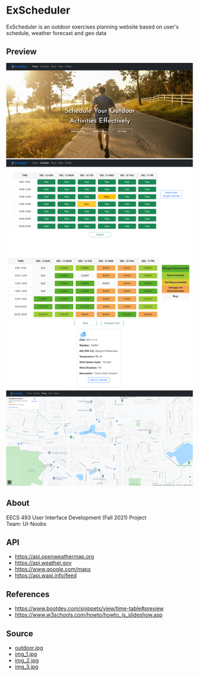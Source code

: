 # ExScheduler
ExScheduler is an outdoor exercises planning website based on user's schedule, weather forecast and geo data
## Preview
<img src="assets/p_1.png"/>  
<img src="assets/p_2.png"/>  
<img src="assets/p_3.png"/>  
<img src="assets/p_4.png"/>  


## About
EECS 493 User Interface Development (Fall 2021) Project  
Team: UI-Noobs
## API
- https://api.openweathermap.org
- https://api.weather.gov
- https://www.google.com/maps
- https://api.waqi.info/feed

## References
- https://www.bootdey.com/snippets/view/time-table#preview
- https://www.w3schools.com/howto/howto_js_slideshow.asp

## Source
- <a href="https://thefatkidinside.com/indoor-exercise-vs-outdoor-exercise/">outdoor.jpg</a>
- <a href="http://www.kcchampionperformance.com/news/2016/10/3/tips-for-outdoor-exercise-during-the-fall">img_1.jpg</a>
- <a href="https://www.nbcnews.com/better/health/what-you-need-know-taking-your-run-outdoors-ncna872491">img_2.jpg</a>
- <a href="https://www.google.com/search?hl=en&tbs=simg:CAQSgQIJClqTnan-dmoa9QELEKjU2AQaAghDDAsQsIynCBo5CjcIBBITrza1Brsw_1jyXGwDtDfoq2gPiJhoaqjAcUezedCAd_1n6B6i7CcvyFabetof67_11AgBTAEDAsQjq7-CBoKCggIARIE-CzQbgwLEJ3twQkaiwEKFwoDZnVu2qWI9gMMCgovbS8wZHM5OWxoChkKB2xlaXN1cmXapYj2AwoKCC9tLzA0ZzNyChoKB2pvZ2dpbmfapYj2AwsKCS9tLzAxc3l4ZwoeCgtmb3IgcnVubmluZ9qliPYDCwoJL2EvZzg3anB4ChkKBmFjdGl2ZdqliPYDCwoJL2EvN2NwaDN3DA&sxsrf=AOaemvLf7GjyoD2Rnc38jLR1pC32F7KzRA:1638319488432&q=encourage+physical+activity&tbm=isch&sa=X&ved=2ahUKEwiXvovZr8H0AhXHQs0KHeWSCacQwg4oAHoECAEQNQ&biw=1276&bih=654&dpr=1.44#imgrc=1hO8EyomPuV_wM">img_3.jpg</a>


